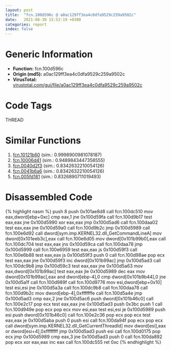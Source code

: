 ```yaml
---
layout: post
title:  "fcn.100d596c @ a0ac129ff3ea4c0dfa9529c259a9502c"
date:   2021-08-30 15:52:19 +0300
categories: report
index: false
---
```


# Generic Information
- **Function:** fcn.100d596c
- **Origin (md5):** a0ac129ff3ea4c0dfa9529c259a9502c
- **VirusTotal:** [virustotal.com/gui/file/a0ac129ff3ea4c0dfa9529c259a9502c][virustotal_ref]

# Code Tags
<span class="tag" id="THREAD">THREAD</span>


# Similar Functions

1. [fcn.10121b60][similar_1_ref] (sim.: 0.9998900981078187)
2. [fcn.10006d41][similar_2_ref] (sim.: 0.9489843447358555)
3. [fcn.0040d2f3][similar_3_ref] (sim.: 0.8342632210054126)
4. [fcn.0041b6a6][similar_4_ref] (sim.: 0.8342632210054126)
5. [fcn.005fd181][similar_5_ref] (sim.: 0.8326890711019493)


# Disassembled Code

{% highlight nasm %}
push 8
push 0x101ae8d8
call fcn.100dc510
mov eax,dword[ebp+0xc]
cmp eax,1
jne 0x100d59fa
call fcn.100d9b17
test eax,eax
jne 0x100d5990
xor eax,eax
jmp 0x100d5ad6
call fcn.100daa02
test eax,eax
jne 0x100d59a0
call fcn.100d9b2c
jmp 0x100d5989
call fcn.100e6d92
call dword[sym.imp.KERNEL32.dll_GetCommandLineA]
mov dword[0x101eeb3c],eax
call fcn.100e6d05
mov dword[0x101b99b0],eax
call fcn.100dc704
test eax,eax
jns 0x100d59ca
call fcn.100daa78
jmp 0x100d5999
call fcn.100e6959
test eax,eax
js 0x100d59f3
call fcn.100e6b88
test eax,eax
js 0x100d59f3
push 0
call fcn.100d98ae
pop ecx
test eax,eax
jne 0x100d59f3
inc dword[0x101b99ac]
jmp 0x100d5ad3
call fcn.100dc9b8
jmp 0x100d59c3
test eax,eax
jne 0x100d5a63
mov eax,dword[0x101b99ac]
test eax,eax
jle 0x100d5989
dec eax
mov dword[0x101b99ac],eax
and dword[ebp-4],0
cmp dword[0x101b9b44],0
jne 0x100d5a1f
call fcn.100d989f
call fcn.100d9776
mov esi,dword[ebp+0x10]
test esi,esi
jne 0x100d5a3a
call fcn.100dc9b8
call fcn.100daa78
call fcn.100d9b2c
mov dword[ebp-4],0xfffffffe
call fcn.100d5a4e
jmp 0x100d5ad3
cmp eax,2
jne 0x100d5ac6
push dword[0x101b46c0]
call fcn.100e2c17
pop ecx
test eax,eax
jne 0x100d5ad3
push 0x3bc
push 1
call fcn.100d949e
pop ecx
pop ecx
mov esi,eax
test esi,esi
je 0x100d5989
push esi
push dword[0x101b46c0]
call fcn.100e2c36
pop ecx
pop ecx
test eax,eax
je 0x100d5aba
push 0
push esi
call fcn.100da94f
pop ecx
pop ecx
call dword[sym.imp.KERNEL32.dll_GetCurrentThreadId]
mov dword[esi],eax
or dword[esi+4],0xffffffff
jmp 0x100d5ad3
push esi
call fcn.100d0175
pop ecx
jmp 0x100d5989
cmp eax,3
jne 0x100d5ad3
push 0
call fcn.100da892
pop ecx
xor eax,eax
inc eax
call fcn.100dc555
ret 0xc
{% endhighlight %}


[similar_1_ref]: /report/fcn.10121b60@e5d49e0823e602f2ee948ac39d32c1eb
[similar_2_ref]: /report/fcn.10006d41@090dc3a8da6aa33c667b678303e4bdd6
[similar_3_ref]: /report/fcn.0040d2f3@59aef7c08025d70f84c85db2092fc99e
[similar_4_ref]: /report/fcn.0041b6a6@1123b7aa5760238fe93045e585b8234c
[similar_5_ref]: /report/fcn.005fd181@52d540e8e13e0f0bbb8946b2363a382d
[virustotal_ref]: https://www.virustotal.com/gui/file/a0ac129ff3ea4c0dfa9529c259a9502c